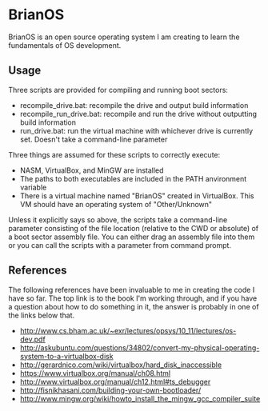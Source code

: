 BrianOS
=======
BrianOS is an open source operating system I am creating to learn the fundamentals of OS development.

Usage
-----
Three scripts are provided for compiling and running boot sectors:
 - recompile_drive.bat: recompile the drive and output build information
 - recompile_run_drive.bat: recompile and run the drive without outputting build information
 - run_drive.bat: run the virtual machine with whichever drive is currently set.  Doesn't take a command-line parameter

Three things are assumed for these scripts to correctly execute:
 - NASM, VirtualBox, and MinGW are installed
 - The paths to both executables are included in the PATH anvironment variable
 - There is a virtual machine named "BrianOS" created in VirtualBox.  This VM should have an operating system of "Other/Unknown"

Unless it explicitly says so above, the scripts take a command-line parameter consisting of the file location (relative to the CWD or absolute) of a boot sector assembly file. You can either drag an assembly file into them or you can call the scripts with a parameter from command prompt.

References
----------
The following references have been invaluable to me in creating the code I have so far. The top link is to the book I'm working through, and if you have a question about how to do something in it, the answer is probably in one of the links below that.
 - http://www.cs.bham.ac.uk/~exr/lectures/opsys/10_11/lectures/os-dev.pdf
 - http://askubuntu.com/questions/34802/convert-my-physical-operating-system-to-a-virtualbox-disk
 - http://gerardnico.com/wiki/virtualbox/hard_disk_inaccessible
 - https://www.virtualbox.org/manual/ch08.html
 - http://www.virtualbox.org/manual/ch12.html#ts_debugger
 - http://fisnikhasani.com/building-your-own-bootloader/
 - http://www.mingw.org/wiki/howto_install_the_mingw_gcc_compiler_suite